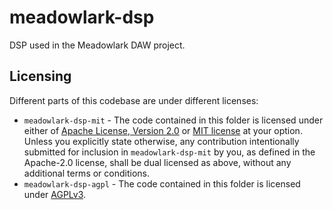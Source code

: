 # meadowlark-dsp
DSP used in the Meadowlark DAW project.

## Licensing

Different parts of this codebase are under different licenses:

* `meadowlark-dsp-mit` - The code contained in this folder is licensed under either of [Apache License, Version 2.0](meadowlark-dsp-mit/LICENSE-APACHE) or [MIT license](meadowlark-dsp-mit/LICENSE-MIT) at your option. Unless you explicitly state otherwise, any contribution intentionally submitted for inclusion in `meadowlark-dsp-mit` by you, as defined in the Apache-2.0 license, shall be dual licensed as above, without any additional terms or conditions.
* `meadowlark-dsp-agpl` - The code contained in this folder is licensed under [AGPLv3](meadowlark-dsp-agpl/LICENSE).